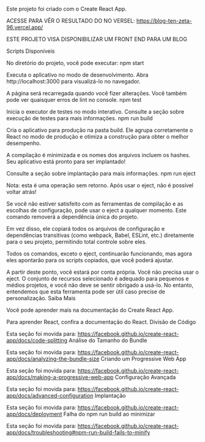 Este projeto foi criado com o Create React App.

ACESSE PARA VÊR O RESULTADO DO NO VERSEL: https://blog-ten-zeta-96.vercel.app/

ESTE PROJETO VISA DISPONIBILIZAR UM FRONT END PARA UM BLOG

Scripts Disponíveis

No diretório do projeto, você pode executar:
npm start

Executa o aplicativo no modo de desenvolvimento.
Abra http://localhost:3000 para visualizá-lo no navegador.

A página será recarregada quando você fizer alterações.
Você também pode ver quaisquer erros de lint no console.
npm test

Inicia o executor de testes no modo interativo.
Consulte a seção sobre execução de testes para mais informações.
npm run build

Cria o aplicativo para produção na pasta build.
Ele agrupa corretamente o React no modo de produção e otimiza a construção para obter o melhor desempenho.

A compilação é minimizada e os nomes dos arquivos incluem os hashes.
Seu aplicativo está pronto para ser implantado!

Consulte a seção sobre implantação para mais informações.
npm run eject

Nota: esta é uma operação sem retorno. Após usar o eject, não é possível voltar atrás!

Se você não estiver satisfeito com as ferramentas de compilação e as escolhas de configuração, pode usar o eject a qualquer momento. Este comando removerá a dependência única do projeto.

Em vez disso, ele copiará todos os arquivos de configuração e dependências transitivas (como webpack, Babel, ESLint, etc.) diretamente para o seu projeto, permitindo total controle sobre eles.

Todos os comandos, exceto o eject, continuarão funcionando, mas agora eles apontarão para os scripts copiados, que você poderá ajustar.

A partir deste ponto, você estará por conta própria.
Você não precisa usar o eject. O conjunto de recursos selecionado é adequado para pequenos e médios projetos, e você não deve se sentir obrigado a usá-lo. No entanto, entendemos que esta ferramenta pode ser útil caso precise de personalização.
Saiba Mais

Você pode aprender mais na documentação do Create React App.

Para aprender React, confira a documentação do React.
Divisão de Código

Esta seção foi movida para: https://facebook.github.io/create-react-app/docs/code-splitting
Análise do Tamanho do Bundle

Esta seção foi movida para: https://facebook.github.io/create-react-app/docs/analyzing-the-bundle-size
Criando um Progressive Web App

Esta seção foi movida para: https://facebook.github.io/create-react-app/docs/making-a-progressive-web-app
Configuração Avançada

Esta seção foi movida para: https://facebook.github.io/create-react-app/docs/advanced-configuration
Implantação

Esta seção foi movida para: https://facebook.github.io/create-react-app/docs/deployment
Falha do npm run build ao minimizar

Esta seção foi movida para: https://facebook.github.io/create-react-app/docs/troubleshooting#npm-run-build-fails-to-minify
 
 

